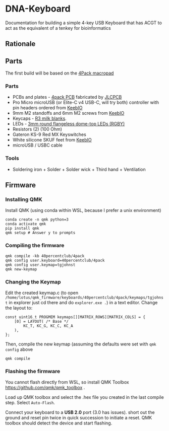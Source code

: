 # DNA-Keyboard
Documentation for building a simple 4-key USB Keyboard that has ACGT to act as the equivalent of a tenkey for bioinformatics

## Rationale


## Parts

The first build will be based on the [4Pack macropad](https://www.40percent.club/2017/07/4-pack.html)

### Parts
- PCBs and plates - [4pack PCB](https://github.com/di0ib/Misc/tree/master/4pack) fabricated by [JLCPCB](https://www.40percent.club/2017/09/ordering-foobar-pcbs.html)
- Pro Micro microUSB (or Elite-C v4 USB-C, will try both) controller with pin headers ordered from [KeebIO](https://keeb.io/collections/diy-parts)
- 9mm M2 standoffs and 6mm M2 screws from [KeebIO](https://keeb.io/collections/diy-parts)
- Keycaps - [R3 milk blanks](https://www.amazon.com/dp/B096Z2ZK2Y).
- LEDs - [3mm round flangeless dome-top LEDs (RGBY)](https://www.digikey.com/catalog/en/partgroup/3mm-t-1-round-with-domed-top-led-lamps/35724?mpart=OVLBB4C7)
- Resistors (2) (100 Ohm)
- Gateron KS-9 Red MX Keyswitches
- White silicone SKUF feet from [KeebIO](https://keeb.io/collections/diy-parts)
- microUSB / USBC cable
### Tools
- Soldering iron + Solder + Solder wick + Third hand + Ventilation


## Firmware
### Installing QMK
Install QMK (using conda within WSL, because I prefer a unix environment)
```
conda create -n qmk python=3
conda activate qmk
pip install qmk
qmk setup # Answer y to prompts
```
### Compiling the firmware
```
qmk compile -kb 40percentclub/4pack
qmk config user.keyboard=40percentclub/4pack
qmk config user.keymap=tgjohnst
qmk new-keymap
```
### Changing the Keymap
Edit the created keymap.c (to open `/home/lotus/qmk_firmware/keyboards/40percentclub/4pack/keymaps/tgjohnst` in explorer just cd there and do `explorer.exe .`) in a text editor. Change the layout to:
```
const uint16_t PROGMEM keymaps[][MATRIX_ROWS][MATRIX_COLS] = {
    [0] = LAYOUT( /* Base */
        KC_T, KC_G, KC_C, KC_A
    ),
};
```
Then, compile the new keymap (assuming the defaults were set with `qmk config` above
```
qmk compile
```
### Flashing the firmware
You cannot flash directly from WSL, so install QMK Toolbox https://github.com/qmk/qmk_toolbox .

Load up QMK toolbox and select the .hex file you created in the last compile step. Select `Auto-Flash`.

Connect your keyboard to a **USB 2.0** port (3.0 has issues). short out the ground and reset pin twice in quick succession to initiate a reset. QMK toolbox should detect the device and start flashing.
